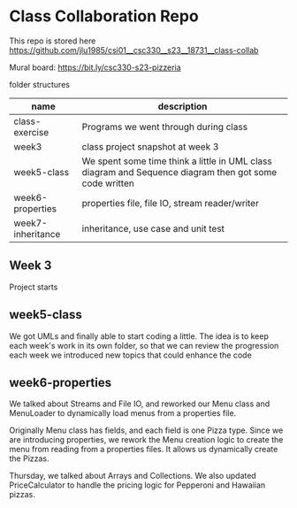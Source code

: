 # Class Collaboration Repo

This repo is stored here https://github.com/jlu1985/csi01__csc330__s23__18731__class-collab

Mural board: https://bit.ly/csc330-s23-pizzeria

folder structures

| name | description |
| - | - |
| class-exercise | Programs we went through during class |
| week3 | class project snapshot at week 3 |
| week5-class | We spent some time think a little in UML class diagram and Sequence diagram then got some code written |
| week6-properties | properties file, file IO, stream reader/writer |
| week7-inheritance | inheritance, use case and unit test |

## Week 3
Project starts

## week5-class
We got UMLs and finally able to start coding a little. The idea is to keep each week's work in its own folder, so that we can review the progression each week we introduced new topics that could enhance the code

## week6-properties
We talked about Streams and File IO, and reworked our Menu class and MenuLoader to dynamically load menus from a properties file.

Originally Menu class has fields, and each field is one Pizza type. Since we are introducing properties, we rework the Menu creation logic to create the menu from reading from a properties files. It allows us dynamically create the Pizzas.

Thursday, we talked about Arrays and Collections. We also updated PriceCalculator to handle the pricing logic for Pepperoni and Hawaiian pizzas.